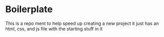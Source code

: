 # Boilerplate

This is a repo ment to help speed up creating a new project
it just has an html, css, and js file with the starting stuff in it
